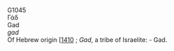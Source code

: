 <body>
  <p>G1045<br>  Γάδ  <br> Gad  <br><i>gad </i><br>Of Hebrew origin [<a href="h1410.htm">1410</a> ; <i>Gad</i>, a tribe of Israelite: - Gad.<br></p>
 </body>